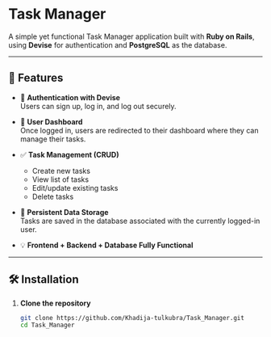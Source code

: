 # Task Manager

A simple yet functional Task Manager application built with **Ruby on Rails**, using **Devise** for authentication and **PostgreSQL** as the database.

---

## 🚀 Features

- 🔐 **Authentication with Devise**  
  Users can sign up, log in, and log out securely.

- 👤 **User Dashboard**  
  Once logged in, users are redirected to their dashboard where they can manage their tasks.

- ✅ **Task Management (CRUD)**  
  - Create new tasks  
  - View list of tasks  
  - Edit/update existing tasks  
  - Delete tasks  

- 💾 **Persistent Data Storage**  
  Tasks are saved in the database associated with the currently logged-in user.

- 💡 **Frontend + Backend + Database Fully Functional**

---

## 🛠️ Installation

1. **Clone the repository**

   ```bash
   git clone https://github.com/Khadija-tulkubra/Task_Manager.git
   cd Task_Manager
